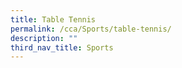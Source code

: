```yaml
---
title: Table Tennis
permalink: /cca/Sports/table-tennis/
description: ""
third_nav_title: Sports
---
```

